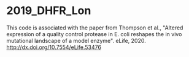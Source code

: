 # 2019_DHFR_Lon

This code is associated with the paper from Thompson et al., "Altered expression of a quality control protease in E. coli reshapes the in vivo mutational landscape of a model enzyme". eLife, 2020. http://dx.doi.org/10.7554/eLife.53476
